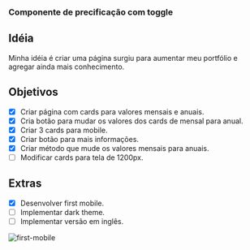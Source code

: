 ### Componente de precificação com toggle 

## Idéia 
Minha idéia é criar uma página surgiu para aumentar meu portfólio e agregar ainda mais conhecimento.

## Objetivos
- [X] Criar página com cards para valores mensais e anuais.
- [X] Cria botão para mudar os valores dos cards de mensal para anual.
- [X] Criar 3 cards para mobile.
- [X] Criar botão para mais informações.
- [X] Criar método que mude os valores mensais para anuais.
- [ ] Modificar cards para tela de 1200px.

## Extras 
- [X] Desenvolver first mobile.
- [ ] Implementar dark theme.
- [ ] Implementar versão em inglês.

![first-mobile](https://user-images.githubusercontent.com/53497771/216394255-532f414e-abad-4c95-83b1-9fa54b0d0b20.png)
